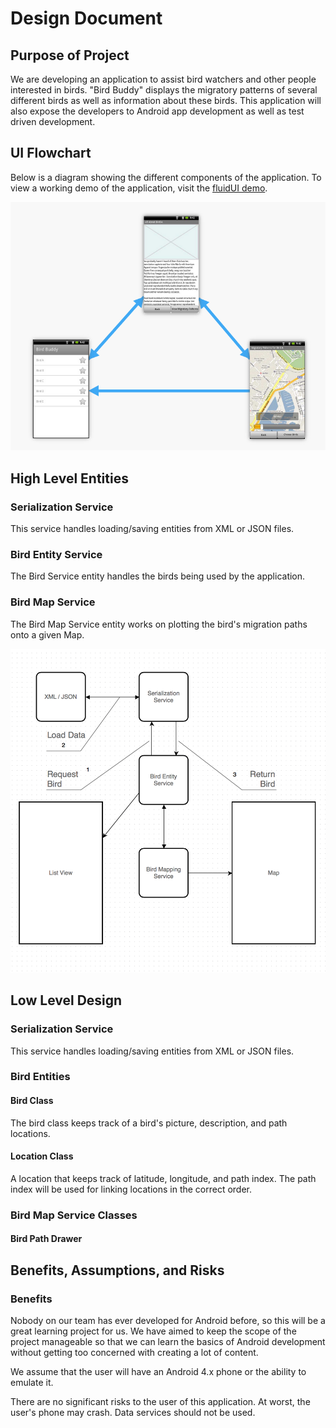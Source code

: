 Design Document
===============

## Purpose of Project

We are developing an application to assist bird watchers and other people interested in birds. "Bird Buddy" displays the migratory patterns of several different birds as well as information about these birds. This application will also expose the developers to Android app development as well as test driven development.


## UI Flowchart

Below is a diagram showing the different components of the application. To view a working demo of the application, visit the [fluidUI demo](https://www.fluidui.com/editor/live/preview/p_FyTNToGobErf9M3q2ElTvOFabkCXOkQt.1383625832629).

![UI Flowchart](img/ui-flowchart.png)

## High Level Entities

### Serialization Service
This service handles loading/saving entities from XML or JSON files. 

### Bird Entity Service
The Bird Service entity handles the birds being used by the application.

### Bird Map Service
The Bird Map Service entity works on plotting the bird's migration paths onto a given Map.

![High Level Design](img/high-level-diagram.png)

## Low Level Design

### Serialization Service
This service handles loading/saving entities from XML or JSON files. 

### Bird Entities

#### Bird Class
The bird class keeps track of a bird's picture, description, and path locations.

#### Location Class
A location that keeps track of latitude, longitude, and path index. The path index will be used for linking locations in the correct order.

### Bird Map Service Classes

#### Bird Path Drawer

## Benefits, Assumptions, and Risks

### Benefits

Nobody on our team has ever developed for Android before, so this will be a great learning project for us. We have aimed to keep the scope of the project manageable so that we can learn the basics of Android development without getting too concerned with creating a lot of content.

We assume that the user will have an Android 4.x phone or the ability to emulate it.

There are no significant risks to the user of this application. At worst, the user's phone may crash. Data services should not be used.
